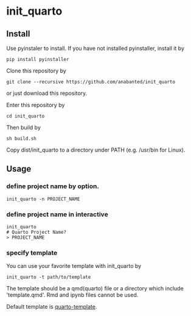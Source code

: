 # init_quarto
## Install
Use pyinstaler to install. If you have not installed pyinstaller, install it by

```
pip install pyinstaller
```

Clone this repository by
```
git clone --recursive https://github.com/anabanted/init_quarto
```
or just download this repository.

Enter this repository by
```
cd init_quarto
```

Then build by
```
sh build.sh
```

Copy dist/init_quarto to a directory under PATH (e.g. /usr/bin for Linux).

## Usage
### define project name by option.
```
init_quarto -n PROJECT_NAME
```
### define project name in interactive
```
init_quarto
# Quarto Project Name?
> PROJECT_NAME
```
### specify template
You can use your favorite template with init_quarto by
```
init_quarto -t path/to/template
```
The template should be a qmd(quarto) file or a directory which include 'template.qmd'. Rmd and ipynb files cannot be used.

Default template is [quarto-template](https://github.com/anabanted/quarto-template).
